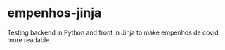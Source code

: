 # empenhos-jinja
Testing backend in Python and front in Jinja to make empenhos de covid more readable
